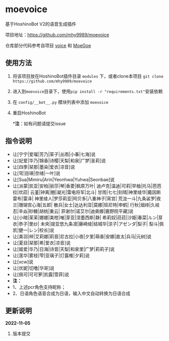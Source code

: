 # moevoice
基于HoshinoBot V2的语音生成插件

项目地址：https://github.com/mhy9989/moevoice

仓库部分代码参考自项目 [voice](https://github.com/Yuri-YuzuChaN/voice) 和 [MoeGoe](https://github.com/CjangCjengh/MoeGoe) 

## 使用方法

1. 将该项目放在HoshinoBot插件目录 `modules` 下，或者clone本项目 `git clone https://github.com/mhy9989/moevoice`

2. 进入到`moevoice`目录下，使用`pip install -r "requirements.txt"`安装依赖

3. 在 `config/__bot__.py` 模块列表中添加 `moevoice`

4. 重启HoshinoBot

   ***注**：如有问题请提交issue

## 指令说明

- 让[宁宁|爱瑠|芳乃|茉子|丛雨|小春|七海]说
- 让[妃爱|华乃|锦香|诗樱|天梨|和泉|广梦|圣莉]说
- 让[四季|栞那|墨染|爱衣|凉音]说
- 让[穹|目瑛|奈绪|一叶]说
- 让[Sua|Mimiru|Arin|Yeonhwa|Yuhwa|Seonbae]说
- 让[派蒙|凯亚|安柏|丽莎|琴|香菱|枫原万叶|
  迪卢克|温迪|可莉|早柚|托马|芭芭拉|优菈|
  云堇|钟离|魈|凝光|雷电将军|北斗|
  甘雨|七七|刻晴|神里绫华|戴因斯雷布|雷泽|
  神里绫人|罗莎莉亚|阿贝多|八重神子|宵宫|
  荒泷一斗|九条裟罗|夜兰|珊瑚宫心海|五郎|
  散兵|女士|达达利亚|莫娜|班尼特|申鹤|
  行秋|烟绯|久岐忍|辛焱|砂糖|胡桃|重云|
  菲谢尔|诺艾尔|迪奥娜|鹿野院平藏]说
- 让[小暗|茉茉|娜娜|美柑|唯|芽亚|涅墨西斯|静|
  希莉奴|菈菈|沙姫|春菜|ルン|芽衣|恭子|里纱|
  未央|提亚悠九条凛|藤崎绫|结城华|涼子|アゼンダ|梨子|
  梨斗|佩凯|健一|レン|校长]说
- 让[美羽|梓|艾莉娜|莉音|尼古拉|小夜|夕里|萌香|安娜|直太|兵马|元树]说
- 让[夏目|栞那|希|爱衣|凉音]说
- 让[姬爱|华乃|日海|诗音|天梨|和泉里|广梦|莉莉子]说
- 让[莲华|雾枝|雫|亚璃子|灯露椎|夕莉]说
- 让[xcw]说
- 让[优妮|切噜|华哥]说
- 让[佩可|可可萝|凯露|雪菲]说
- **注：**
- 1、上述pcr角色支持昵称；
- 2、日语角色语音合成为日语，输入中文自动转换为日语合成

## 更新说明

**2022-11-05**

1. 版本提交
